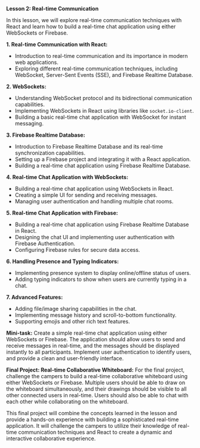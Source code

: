 **Lesson 2: Real-time Communication**

In this lesson, we will explore real-time communication techniques with React and learn how to build a real-time chat application using either WebSockets or Firebase.

**1. Real-time Communication with React:**
   - Introduction to real-time communication and its importance in modern web applications.
   - Exploring different real-time communication techniques, including WebSocket, Server-Sent Events (SSE), and Firebase Realtime Database.

**2. WebSockets:**
   - Understanding WebSocket protocol and its bidirectional communication capabilities.
   - Implementing WebSockets in React using libraries like `socket.io-client`.
   - Building a basic real-time chat application with WebSocket for instant messaging.

**3. Firebase Realtime Database:**
   - Introduction to Firebase Realtime Database and its real-time synchronization capabilities.
   - Setting up a Firebase project and integrating it with a React application.
   - Building a real-time chat application using Firebase Realtime Database.

**4. Real-time Chat Application with WebSockets:**
   - Building a real-time chat application using WebSockets in React.
   - Creating a simple UI for sending and receiving messages.
   - Managing user authentication and handling multiple chat rooms.

**5. Real-time Chat Application with Firebase:**
   - Building a real-time chat application using Firebase Realtime Database in React.
   - Designing the chat UI and implementing user authentication with Firebase Authentication.
   - Configuring Firebase rules for secure data access.

**6. Handling Presence and Typing Indicators:**
   - Implementing presence system to display online/offline status of users.
   - Adding typing indicators to show when users are currently typing in a chat.

**7. Advanced Features:**
   - Adding file/image sharing capabilities in the chat.
   - Implementing message history and scroll-to-bottom functionality.
   - Supporting emojis and other rich text features.

**Mini-task:**
Create a simple real-time chat application using either WebSockets or Firebase. The application should allow users to send and receive messages in real-time, and the messages should be displayed instantly to all participants. Implement user authentication to identify users, and provide a clean and user-friendly interface.

**Final Project: Real-time Collaborative Whiteboard:**
For the final project, challenge the campers to build a real-time collaborative whiteboard using either WebSockets or Firebase. Multiple users should be able to draw on the whiteboard simultaneously, and their drawings should be visible to all other connected users in real-time. Users should also be able to chat with each other while collaborating on the whiteboard.

This final project will combine the concepts learned in the lesson and provide a hands-on experience with building a sophisticated real-time application. It will challenge the campers to utilize their knowledge of real-time communication techniques and React to create a dynamic and interactive collaborative experience.